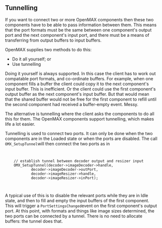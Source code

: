 
##  Tunnelling 


If you want to connect two or more OpenMAX components
      then these two components have to be able to pass
      information between them. This means that the port formats
      must be the same between one component's output port
      and the next component's input port, and there must be
      a means of transferring from output buffers to input
      buffers.


OpenMAX supplies two methods to do this:

+ Do it all yourself; or
+ Use tunnelling

Doing it yourself is always supported. In this case the client
      has to work out compatable port formats, and co-ordinate
      buffers. For example, when one component fills a buffer
      the client could copy it to the next component's input
      buffer. This is inefficient. Or the client could use
      the first component's output buffer as the next component's
      input buffer. But that would mean that the shared buffer
      would not be free for the first component to refill
      until the second component had received a buffer-empty
      event. Messy.


The alternative is tunnelling where the client asks the
      components to do all this for them. The OpenMAX components
      support tunnelling, which makes life a lot easier.


Tunnelling is used to connect two ports. It can only be done
      when the two components are in the Loaded state or when the 
      ports are disabled. The call `OMX_SetupTunnel`will then connect the two ports as in

```

	
    // establish tunnel between decoder output and resizer input
    OMX_SetupTunnel(decoder->imageDecoder->handle,
		    decoder->imageDecoder->outPort,
		    decoder->imageResizer->handle,
		    decoder->imageResizer->inPort);
	
      
```


A typical use of this is to disable the relevant ports 
      while they are in Idle state, and then to fill and empty
      the input buffers of the first component. This will
      trigger a `PortSettingsChanged`event on the first
      component's output port. At this point, with formats
      and things like image sizes determined, the two
      ports can be connected by a tunnel. 
      There is no need to allocate buffers: the tunnel does that.
